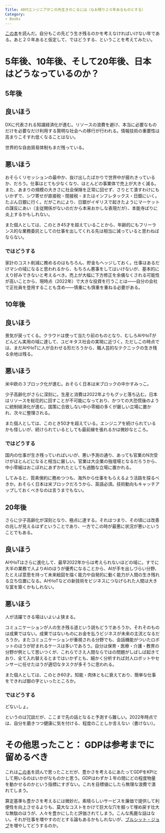 ```yaml
---
Title: 40代エンジニアがこの先生きのこるには（なお残り２０年あるものとする）
Category:
- Books
---
```


[この本](https://amzn.to/3B1B43s)を読んだ。自分もこの先どう生き残るのかを考えなければいけない年である。あと２０年あると仮定して、ではどうする、ということを考えてみたい。

# 5年後、10年後、そして20年後、日本はどうなっているのか？

## 5年後

## 良いほう

DXに代表される知識経済化が進む。リソースの浪費を避け、本当に必要なものだけを必要なだけ利用する賢明な社会への移行が行われる。情報技術の重要性は高まりこそすれ低くなることはない。

世界的な自由貿易体制もまだ残っている。

## 悪いほう

おそらくリセッションの最中か、抜け出したばかりで世界中が疲れきっているか、だろう。仕事はとても少なくなり、ほとんどの事業体で売上が大きく減る。また、あまりの規模の大きさに社会保険を正常に回せず、さりとて潰すわけにもいかずで、シワ寄せが直接税・間接税・またはインフレタックス・日銀にいく。たぶん日銀に行く。だがこれにより、日銀がイギリスで起きたようにマーケットの謀反にあい（主従関係がないのだから本来おかしな表現だが）、本能寺ばりに炎上するかもしれない。

また個人としては、このとき45才を超えていることから、年齢的にもフリーランス的な業務委託としての仕事を出してくれる先は相当に減っていると思わねばならない。

### ではどうする

家計のコスト削減に務めるのはもちろん、貯金もヘッジしておく。仕事はあるだけマシの域になると思われるから、もちろん悪事をしてはいけないが、基本的にえり好みできないと考えるべき。売上が大幅に下方修正を余儀なくされる可能性が高いことから、現時点（2022年）で大きな投資を行うことは――自分の会社で正社員を登用することも含め――慎重にも慎重を重ねる必要がある。

## 10年後

## 良いほう

景気が戻ってくる。クラウドは使って当たり前のものとなり、むしろAIやIoTがどんどん実用の域に達して、ユビキタス社会の実現に近づく。ただしこの時点では、まだAIやIoTに人が合わせる形だろうから、職人芸的なテクニックの生き残る余地は残る。

## 悪いほう

米中欧の３ブロック化が進む。おそらく日本は米ブロックの中かすみっこ。

少子高齢化がさらに深刻に。生産と消費は2022年よりもグッと落ち込む。日本はリソースを総花的に回すことが不可能になっており、かつての大恐慌後のように統制経済化が進む。国策に合致しない中小零細の多くが厳しい立場に置かれ、次々に整理される。

また個人としては、このとき50才を超えている。エンジニアを続けられているかも怪しいが、続けられているとしても最前線を張れるかは微妙なところ。

### ではどうする

国内の仕事が生き残っていればいいが、悪い予測の通り、あっても官業のN次受けがほとんどになると相当に厳しい。官業は大企業の独壇場となるだろうから、中小零細はおこぼれにあずかれたとしても過酷な立場に置かれる。

してみると、質素倹約に務めつつも、海外から仕事をもらえるよう活路を探るべきか。おそらく日本は米ブロックだろうから、英語必須。技術動向もキャッチアップしておくべきなのは言うまでもない。


## 20年後

さらに少子高齢化が深刻となり、極点に達する。それはつまり、その頃には改善の兆しが見えるはずということであり、一方でこの時が最悪に状況が悪いということでもある。

## 良いほう

AIやIoTはさらに進化して、最早2022年からは考えられないほどの域に。すでに大半の業務で人よりAIのほうが優秀になることから、AIが手を出しづらい分野、たとえば意思を持って未来絵図を描く能力や自発的に動く能力が人間の生き残れる立ち位置になる。AIやIoTなどの新技術をビジネスにつなげられた人間は大きな富を築くかもしれない。

## 悪いほう

人が活躍できる場はいよいよ狭まる。

コミュニケーションが人の生き残る道という説もどうであろうか。それそのものは成果ではない。成果ではないものにお金を払うビジネスが未来の主流となるだろうか。またコミュニケーションが重視される分野でも、会話機能がついたロボットのほうが好まれるケースは多いであろう。自分は保育・医療・介護・教育の分野が例として思いつくが、これらでさえ人間ならではの問題がしばしば起きており、全て入れ替えるとまではいかずとも、細かく分析すれば対人ロボットやセンサーに任せたほうが適切なタスクが多そうに思われる。

また個人としては、このとき60才。知能・肉体ともに衰えており、簡単な仕事をできれば御の字といったところか。

### ではどうする

どないしょ。

というのは冗談だが、ここまで先の話となると予測すら難しい。2022年時点では、自分を磨きつつ健康に気を付ける、程度のことしか言えない（書けない）。


# その他思ったこと： GDPは参考までに留めるべき

これは[この本](https://amzn.to/3B1B43s)を読んで思ったことだが、豊かさを考えるにあたってGDPをKPIとして用いるのはいかがなものかと思う。GDPはわずか１年の間にどの程度物量を動かせるのかという指標にすぎない。これを目標値にしたら無理な浪費で潰れてしまう。

算定基準も豊かさを考えるには微妙だ。素晴らしいサービスを廉価で提供して利便性を向上させるよりも、莫大なコストをかけて巨大な穴を掘って埋め戻す壮大な無駄のほうが、人々を豊かにしたと評価されてしまう。こんな馬鹿な話はない。それが仕事を増やすのだとする論もあるかもしれないが、[ブルシット・ジョブ](https://amzn.to/3gWhtuU)を増やしてどうするのか。
